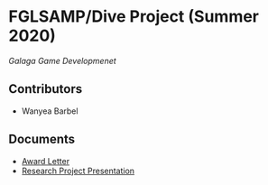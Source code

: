 # FGLSAMP/Dive Project (Summer 2020)
*Galaga Game Developmenet*

## Contributors 
- Wanyea Barbel




## Documents
- [Award Letter](https://docs.google.com/document/d/14_XhuICh13ZA3KuUArCDTwxsyOBrvA_PUG1-rCDqNr4/view)
- [Research Project Presentation](https://docs.google.com/presentation/d/14JsFn0NE_9N8je1TilBP079HvzHyFC0sil620dfl10k/edit#slide=id.g4dfce81f19_0_45)
